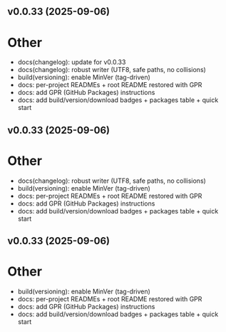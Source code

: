 ## v0.0.33 (2025-09-06)

# Other
- docs(changelog): update for v0.0.33
- docs(changelog): robust writer (UTF8, safe paths, no collisions)
- build(versioning): enable MinVer (tag-driven)
- docs: per-project READMEs + root README restored with GPR
- docs: add GPR (GitHub Packages) instructions
- docs: add build/version/download badges + packages table + quick start

## v0.0.33 (2025-09-06)

# Other
- docs(changelog): robust writer (UTF8, safe paths, no collisions)
- build(versioning): enable MinVer (tag-driven)
- docs: per-project READMEs + root README restored with GPR
- docs: add GPR (GitHub Packages) instructions
- docs: add build/version/download badges + packages table + quick start

## v0.0.33 (2025-09-06)

# Other
- build(versioning): enable MinVer (tag-driven)
- docs: per-project READMEs + root README restored with GPR
- docs: add GPR (GitHub Packages) instructions
- docs: add build/version/download badges + packages table + quick start
